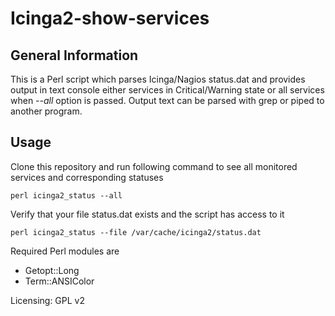 # Icinga2-show-services
## General Information
This is a Perl script which parses Icinga/Nagios status.dat and provides output in text console either services in Critical/Warning state or all services when *--all* option is passed. Output text can be parsed with grep or piped to another program. 

## Usage
Clone this repository and run following command to see all monitored services and corresponding statuses

    perl icinga2_status --all

Verify that your file status.dat exists and the script has access to it

    perl icinga2_status --file /var/cache/icinga2/status.dat

Required Perl modules are
* Getopt::Long
* Term::ANSIColor

Licensing: GPL v2

